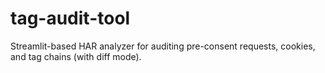 # tag-audit-tool
Streamlit-based HAR analyzer for auditing pre-consent requests, cookies, and tag chains (with diff mode).
